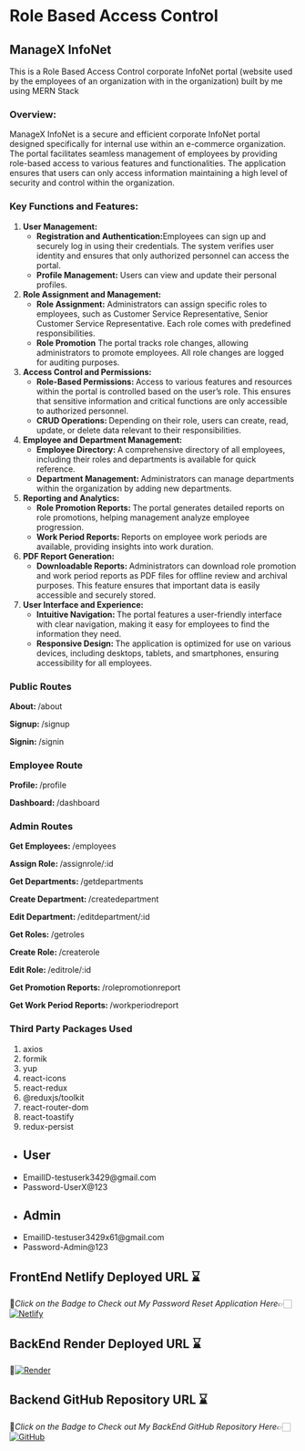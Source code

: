 <h1>Role Based Access Control</h1>
<h2>ManageX InfoNet</h2>
<p>This is a Role Based Access Control corporate InfoNet portal (website used by the employees of an organization with in the organization) built by me using MERN Stack</p>
<h3>Overview:</h3>
<p>ManageX InfoNet is a secure and efficient corporate InfoNet portal designed specifically for internal use within an e-commerce organization. The portal facilitates seamless  management of employees by providing role-based access to various features and functionalities. The application ensures that users can only access information maintaining a high level of security and control within the organization.</p>
<h3>Key Functions and Features:</h3>
<ol>
  <li><b>User Management:</b>
  <ul>
    <li><b>Registration and Authentication:</b>Employees can sign up and securely log in using their credentials. The system verifies user identity and ensures that only authorized personnel can access the portal.</li>
      <li><b>Profile Management:</b> Users can view and update their personal profiles.</li>
  </ul>
  </li>
    <li>
      <b>Role Assignment and Management:</b>
      <ul>
        <li>
          <b>Role Assignment:</b>
          Administrators can assign specific roles to employees, such as Customer Service Representative, Senior Customer Service Representative. Each role comes with predefined responsibilities.
        </li>
        <li>
          <b>Role Promotion</b>
          The portal tracks role changes, allowing administrators to promote employees. All role changes are logged for auditing purposes.
        </li>
      </ul>
    </li>
  <li>
    <b>Access Control and Permissions:</b>
    <ul>
      <li>
        <b>Role-Based Permissions: </b>
        Access to various features and resources within the portal is controlled based on the user’s role. This ensures that sensitive information and critical functions are only accessible to authorized personnel.
      </li>
    <li>
      <b>CRUD Operations: </b>
      Depending on their role, users can create, read, update, or delete data relevant to their responsibilities.
    </li>
    </ul>
  </li>
  <li>
    <b>Employee and Department Management:</b>
    <ul>
      <li>
        <b>Employee Directory: </b>
        A comprehensive directory of all employees, including their roles and departments is available for quick reference.
      </li>
      <li>
        <b>Department Management: </b>
        Administrators can manage departments within the organization by adding new departments.
      </li>
    </ul>
  </li>
  <li>
    <b>Reporting and Analytics:</b>
    <ul>
      <li>
        <b>Role Promotion Reports: </b>
        The portal generates detailed reports on role promotions, helping management analyze employee progression.
      </li>
      <li>
        <b>Work Period Reports: </b>
        Reports on employee work periods are available, providing insights into work duration.
      </li>
    </ul>
  </li>
  <li>
    <b>PDF Report Generation:</b>
    <ul>
      <li>
        <b>Downloadable Reports: </b>
        Administrators can download role promotion and work period reports as PDF files for offline review and archival purposes. This feature ensures that important data is easily accessible and securely stored.
      </li>
    </ul>
  </li>
  <li>
    <b>User Interface and Experience:</b>
    <ul>
      <li>
        <b>Intuitive Navigation: </b>
        The portal features a user-friendly interface with clear navigation, making it easy for employees to find the information they need.
      </li>
      <li>
        <b>Responsive Design: </b>
        The application is optimized for use on various devices, including desktops, tablets, and smartphones, ensuring accessibility for all employees.
      </li>
    </ul>
  </li>
</ol>
<h3>Public Routes</h3>
<p><b>About: </b>/about</p>
<p><b>Signup: </b>/signup</p>
<p><b>Signin: </b>/signin</p>
<h3>Employee Route</h3>
<p><b>Profile: </b>/profile</p>
<p><b>Dashboard: </b>/dashboard</p>
<h3>Admin Routes</h3>
<p><b>Get Employees: </b>/employees</p>
<p><b>Assign Role: </b>/assignrole/:id</p>
<p><b>Get Departments: </b>/getdepartments</p>
<p><b>Create Department: </b>/createdepartment</p>
<p><b>Edit Department: </b>/editdepartment/:id</p>
<p><b>Get Roles: </b>/getroles</p>
<p><b>Create Role: </b>/createrole</p>
<p><b>Edit Role: </b>/editrole/:id</p>
<p><b>Get Promotion Reports: </b>/rolepromotionreport</p>
<p><b>Get Work Period Reports: </b>/workperiodreport</p>
<h3>Third Party Packages Used</h3>
<ol>
  <li>axios</li>
  <li>formik</li>
  <li>yup</li>
  <li>react-icons</li>
  <li>react-redux</li>  
  <li>@reduxjs/toolkit</li>
  <li>react-router-dom</li>
  <li>react-toastify</li>
  <li>redux-persist</li>
</ol>

<ul>
<li><h2>User</h2></li>
 <li> EmailID-testuserk3429@gmail.com</li>
 <li> Password-UserX@123</li>
<li><h2>Admin</h2></li>
  <li>EmailID-testuser3429x61@gmail.com</li>
  <li>Password-Admin@123</li>
  </ul>

## FrontEnd Netlify Deployed URL ⌛

🔸*Click on the Badge to Check out My Password Reset Application Here*👉🏻 [![Netlify](https://img.shields.io/badge/netlify-%23000000.svg?style=for-the-badge&logo=netlify&logoColor=#00C7B7)](https://lambent-kulfi-76a377.netlify.app)

## BackEnd Render Deployed URL ⌛
🔸[![Render](https://img.shields.io/badge/Render-%46E3B7.svg?style=for-the-badge&logo=render&logoColor=white)](https://capestone-be.onrender.com)

## Backend GitHub Repository URL ⌛
🔸*Click on the Badge to Check out My BackEnd GitHub Repository Here*👉🏻[![GitHub](https://img.shields.io/badge/github-%23121011.svg?style=for-the-badge&logo=github&logoColor=white)](https://github.com/Aravindhan-K97/Capestone-BE)
